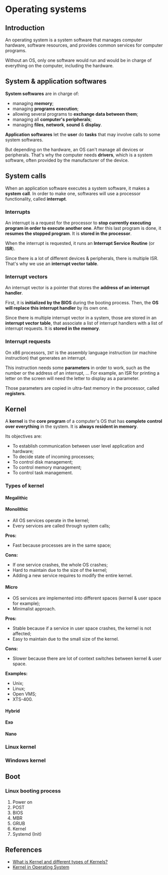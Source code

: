 # Operating systems

## Introduction

An operating system is a system software that manages computer hardware,
software resources, and provides common services for computer programs.

Without an OS, only one software would run and would be in charge of
everything on the computer, including the hardware.

## System & application softwares

**System softwares** are in charge of:

- managing **memory**;
- managing **programs execution**;
- allowing several programs to **exchange data between them**;
- managing all **computer's peripherals**;
- managing **files**, **network**, **sound** & **display**.

**Application softwares** let the **user** do **tasks** that may involve
calls to some system softwares.

But depending on the hardware, an OS can't manage all devices or peripherals.
That's why the computer needs **drivers**, which is a system software, often
provided by the manufacturer of the device.

## System calls

When an application software executes a system software, it makes a **system**
**call**. In order to make one, softwares will use a processor functionality,
called **interrupt**.

### Interrupts

An interrupt is a request for the processor to **stop currently executing**
**program in order to execute another one**. After this last program is done,
it **resumes the stopped program**. It is **stored in the processor**.

When the interrupt is requested, it runs an **Interrupt Service Routine**
(or **ISR**).

Since there is a lot of different devices & peripherals, there is multiple ISR.
That's why we use an **interrupt vector table**.

### Interrupt vectors

An interrupt vector is a pointer that stores the **address of an interrupt**
**handler**.

First, it is **initialized by the BIOS** during the booting process. Then, the
**OS will replace this interrupt handler** by its own one.

Since there is multiple interrupt vector in a system, those are stored in an
**interrupt vector table**, that associate a list of interrupt handlers with a
list of interrupt requests. It is **stored in the memory**.

### Interrupt requests

On x86 processors, `INT` is the assembly language instruction (or machine
instruction) that generates an interrupt.

This instruction needs some **parameters** in order to work, such as the number
or the address of an interrupt, ... For example, an ISR for printing a letter
on the screen will need the letter to display as a parameter.

Those parameters are copied in ultra-fast memory in the processor, called
**registers**.

## Kernel

A **kernel** is the **core program** of a computer's OS that has **complete**
**control over everything** in the system. It is **always resident in memory**.

Its objectives are:

- To establish communication between user level application and hardware;
- To decide state of incoming processes;
- To control disk management;
- To control memory management;
- To control task management.

### Types of kernel

#### Megalithic

#### Monolithic

- All OS services operate in the kernel;
- Every services are called through system calls;

**Pros:**

- Fast because processes are in the same space;

**Cons:**

- If one service crashes, the whole OS crashes;
- Hard to maintain due to the size of the kernel;
- Adding a new service requires to modify the entire kernel.

#### Micro

- OS services are implemented into different spaces (kernel & user space for
  example);
- Minimalist approach.

**Pros:**

- Stable because if a service in user space crashes, the kernel is not
  affected;
- Easy to maintain due to the small size of the kernel.

**Cons:**

- Slower because there are lot of context switches between kernel & user
  space.

**Examples:**

- Unix;
- Linux;
- Open VMS;
- XTS-400.

#### Hybrid

#### Exo

#### Nano

### Linux kernel

### Windows kernel

## Boot

### Linux booting process

1. Power on
2. POST
3. BIOS
4. MBR
5. GRUB
6. Kernel
7. Systemd (Init)

## References

- [What is Kernel and different types of Kernels?](https://www.tutorialspoint.com/what-is-kernel-and-different-types-of-kernels)
- [Kernel in Operating System](https://www.geeksforgeeks.org/kernel-in-operating-system/)
